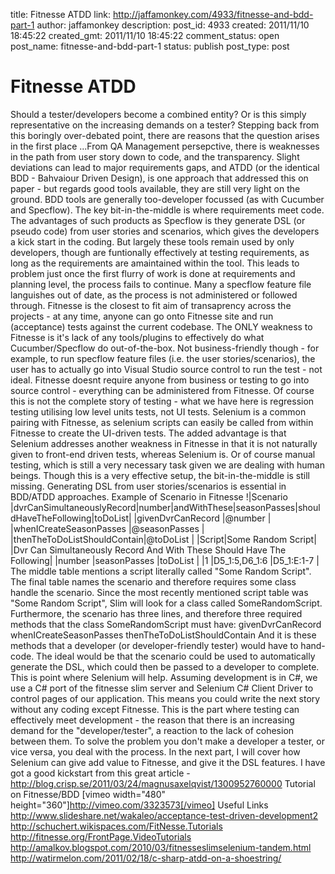 title: Fitnesse ATDD
link: http://jaffamonkey.com/4933/fitnesse-and-bdd-part-1
author: jaffamonkey
description: 
post_id: 4933
created: 2011/11/10 18:45:22
created_gmt: 2011/11/10 18:45:22
comment_status: open
post_name: fitnesse-and-bdd-part-1
status: publish
post_type: post

# Fitnesse ATDD

Should a tester/developers become a combined entity? Or is this simply representative on the increasing demands on a tester? Stepping back from this boringly over-debated point, there are reasons that the question arises in the first place ...From QA Management persepctive, there is weaknesses in the path from user story down to code, and the transparency. Slight deviations can lead to major requirements gaps, and ATDD (or the identical BDD - Bahvaiour Driven Design), is one approach that addressed this on paper - but regards good tools available, they are still very light on the ground.  BDD tools are generally too-developer focussed (as with Cucumber and Specflow). The key bit-in-the-middle is where requirements meet code. The advantages of such products as Specflow is they generate DSL (or pseudo code) from user stories and scenarios, which gives the developers a kick start in the coding. But largely these tools remain used by only developers, though are funtionally effectively at testing requirements, as long as the requirements are amaintained within the tool. This leads to problem just once the first flurry of work is done at requirements and planning level, the process fails to continue. Many a specflow feature file languishes out of date, as the process is not administered or followed through. Fitnesse is the closest to fit aim of transaprency across the projects - at any time, anyone can go onto Fitnesse site and run (acceptance) tests against the current codebase. The ONLY weakness to Fitnesse is it's lack of any tools/plugins to effectively do what Cucumber/Specflow do out-of-the-box. Not business-friendly though - for example, to run specflow feature files (i.e. the user stories/scenarios), the user has to actually go into Visual Studio source control to run the test - not ideal. Fitnesse doesnt require anyone from business or testing to go into source control - everything can be administered from Fitnesse. Of course this is not the complete story of testing - what we have here is regression testing utilising low level units tests, not UI tests. Selenium is a common pairing with Fitnesse, as selenium scripts can easily be called from within Fitnesse to create the UI-driven tests. The added advantage is that Selenium addresses another weakness in Fitnesse in that it is not naturally given to front-end driven tests, whereas Selenium is. Or of course manual testing, which is still a very necessary task given we are dealing with human beings. Though this is a very effective setup, the bit-in-the-middle is still missing. Generating DSL from user stories/scenarios is essential in BDD/ATDD approaches. Example of Scenario in Fitnesse !|Scenario |dvrCanSimultaneouslyRecord|number|andWithThese|seasonPasses|shouldHaveTheFollowing|toDoList| |givenDvrCanRecord |@number | |whenICreateSeasonPasses |@seasonPasses | |thenTheToDoListShouldContain|@toDoList | |Script|Some Random Script| |Dvr Can Simultaneously Record And With These Should Have The Following| |number |seasonPasses |toDoList | |1 |D5_1:5,D6_1:6 |D5_1:E:1-7 | The middle table mentions a script literally called "Some Random Script". The final table names the scenario and therefore requires some class handle the scenario. Since the most recently mentioned script table was "Some Random Script", Slim will look for a class called SomeRandomScript. Furthermore, the scenario has three lines, and therefore three required methods that the class SomeRandomScript must have: givenDvrCanRecord whenICreateSeasonPasses thenTheToDoListShouldContain And it is these methods that a developer (or developer-friendly tester) would have to hand-code. The ideal would be that the scenario could be used to automatically generate the DSL, which could then be passed to a developer to complete. This is point where Selenium will help. Assuming development is in C#, we use a C# port of the fitnesse slim server and Selenium C# Client Driver to control pages of our application. This means you could write the next story without any coding except Fitnesse. This is the part where testing can effectively meet development - the reason that there is an increasing demand for the "developer/tester", a reaction to the lack of cohesion between them. To solve the problem you don't make a developer a tester, or vice versa, you deal with the process. In the next part, I will cover how Selenium can give add value to Fitnesse, and give it the DSL features. I have got a good kickstart from this great article - http://blog.crisp.se/2011/03/24/magnusaxelqvist/1300952760000 Tutorial on Fitnesse/BDD [vimeo width="480" height="360"]http://vimeo.com/3323573[/vimeo] Useful Links http://www.slideshare.net/wakaleo/acceptance-test-driven-development2 http://schuchert.wikispaces.com/FitNesse.Tutorials http://fitnesse.org/FrontPage.VideoTutorials http://amalkov.blogspot.com/2010/03/fitnesseslimselenium-tandem.html http://watirmelon.com/2011/02/18/c-sharp-atdd-on-a-shoestring/